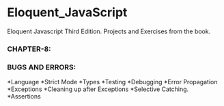 # Eloquent_JavaScript
Eloquent Javascript Third Edition. Projects and Exercises from the book.

### CHAPTER-8:
 ### BUGS AND ERRORS:
 *Language
 *Strict Mode
 *Types
 *Testing
 *Debugging
 *Error Propagation
 *Exceptions
 *Cleaning up after Exceptions
 *Selective Catching.
 *Assertions